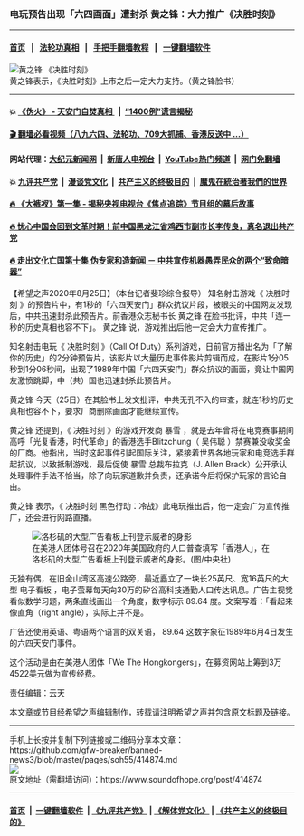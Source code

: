 ### 电玩预告出现「六四画面」遭封杀 黄之锋：大力推广《决胜时刻》
------------------------

#### [首页](https://github.com/gfw-breaker/banned-news3/blob/master/README.md) &nbsp;&nbsp;|&nbsp;&nbsp; [法轮功真相](https://github.com/begood0513/basic/blob/master/README.md)  &nbsp;&nbsp;|&nbsp;&nbsp; [手把手翻墙教程](https://github.com/gfw-breaker/guides/wiki)  &nbsp;&nbsp;|&nbsp;&nbsp; [一键翻墙软件](https://github.com/gfw-breaker/nogfw/blob/master/README.md)  



<div><img alt="黄之锋 《决胜时刻》" src="https://img.soundofhope.org/2020-08/1598340558102-1598349186057.png"/>
<br/><figcaption class="caption">
 黄之锋表示，《决胜时刻》上市之后一定大力支持。（黄之锋脸书）
</figcaption></div><hr/>

#### 💥 [《伪火》 - 天安门自焚真相 ](http://141.164.51.119:10000/videos/blog/weihuo.html)&nbsp; |&nbsp; [“1400例”谎言揭秘  ](http://141.164.51.119:10000/videos/blog/jiexi1400.html)

#### [ 🎬  翻墙必看视频（八九六四、法轮功、709大抓捕、香港反送中 ...）](https://github.com/gfw-breaker/links/blob/master/banned.md)

#### 网站代理：[大纪元新闻网](http://167.172.10.89:10080/gb/) &nbsp;|&nbsp; [新唐人电视台](http://167.172.10.89:8808/gb/)  &nbsp;|&nbsp; [YouTube热门频道](http://158.247.203.241/youtube.html) &nbsp;|&nbsp; [网门免翻墙](http://158.247.203.241:11000/show.aspx?name=ogHome)

#### 💥 [九评共产党](http://141.164.51.119:10000/videos/res/jiuping/)&nbsp; |&nbsp; [漫谈党文化](http://141.164.51.119:10000/videos/res/mtdwh/)&nbsp; |&nbsp; [共产主义的终极目的](http://141.164.51.119:10000/videos/res/zjmd/)&nbsp; |&nbsp; [魔鬼在統治著我們的世界](http://141.164.51.119:10000/videos/res/TheSpecter/)  

#### [ 🔥  《大裤衩》第一集 - 揭秘央视电视台《焦点追踪》节目组的幕后故事](http://141.164.51.119:10000/videos/news/../res/big-shorts/index.html)

#### [ 🔥  忧心中国会回到文革时期！前中国黑龙江省鸡西市副市长李传良，真名退出共产党](http://141.164.51.119:10000/videos/news/quit01.html)

#### [ 🔥  走出文化亡国第十集 伪专家和造新闻 － 中共宣传机器愚弄民众的两个“致命暗器”](http://141.164.51.119:10000/videos/news/../res/zcwhwg/index.html)

<div><div class="Content__Wrapper sc-1bvya0-0 grZQxZ">
 <p class="meta-top">
  <span class="meta">
   【希望之声2020年8月25日】（本台记者斐珍综合报导）
  </span>
  知名射击游戏《
  <ok href="/term/346414">
   决胜时刻
  </ok>
  》的预告片中，有1秒的「六四天安门」群众抗议片段，被眼尖的中国网友发现后，中共迅速封杀此预告片。前香港众志秘书长
  <ok href="/term/1047">
   黄之锋
  </ok>
  在脸书批评，中共「连一秒的历史真相也容不下」。
  <ok href="/term/1047">
   黄之锋
  </ok>
  说，游戏推出后他一定会大力宣传推广。
 </p>
 <p>
  知名射击电玩《
  <ok href="/term/346414">
   决胜时刻
  </ok>
  》（Call Of Duty）系列游戏，日前官方播出名为「了解你的历史」的2分钟预告片，该影片以大量历史事件影片剪辑而成，在影片1分05秒到1分06秒间，出现了1989年中国「六四天安门」群众抗议的画面，竟让中国网友激愤跳脚，中（共）国也迅速封杀此预告片。
 </p>
 <div class="AD_Embed__Wrap-sc-1xslmin-0 igMuqX module desktop">
  <div>
  </div>
 </div>
 <p>
  <ok href="/term/1047">
   黄之锋
  </ok>
  今天（25日）在其脸书上发文批评，中共无孔不入的审查，就连1秒的历史真相也容不下，要求厂商删除画面才能继续宣传。
 </p>
 <p>
  <ok href="/term/1047">
   黄之锋
  </ok>
  还提到，《
  <ok href="/term/346414">
   决胜时刻
  </ok>
  》的游戏开发商
  <ok href="/term/14933">
   暴雪
  </ok>
  ，就是去年曾将在电竞赛事期间高呼「光复香港，时代革命」的香港选手Blitzchung（
  <ok href="/term/359515">
   吴伟聪
  </ok>
  ）禁赛兼没收奖金的厂商。他指出，当时这起事件引起国际关注，紧接着世界各地玩家和电竞选手群起抗议，以致抵制游戏，最后促使
  <ok href="/term/14933">
   暴雪
  </ok>
  总裁布拉克（J. Allen Brack）公开承认处理事件手法不恰当，除了向玩家道歉并负责，还承诺今后将保护玩家的言论自由。
 </p>
 <p>
  <ok href="/term/1047">
   黄之锋
  </ok>
  表示，《
  <ok href="/term/346414">
   决胜时刻
  </ok>
  黑色行动：冷战》此电玩推出后，他一定会广为宣传推广，还会进行网路直播。
 </p>
 <figure class="OImage__StyledFigure-sc-1lfley0-0 hHSfVg">
  <img alt="洛杉矶的大型广告看板上刊登示威者的身影" src="https://img.soundofhope.org/2020-08/1598340231021.png"/>
  <br/><figcaption>
   在美港人团体号召在2020年美国政府的人口普查填写「香港人」，在洛杉矶的大型广告看板上刊登示威者的身影。(图/中央社)
  </figcaption>
 </figure>
 <p>
  无独有偶，在旧金山湾区高速公路旁，最近矗立了一块长25英尺、宽16英尺的大型
  <ok href="/term/359518">
   电子看板
  </ok>
  ，电子萤幕每天向30万的矽谷高科技通勤人口传达讯息。广告主视觉看似数学习题，两条直线画出一个角度，数字标示
  <ok href="/term/83242">
   89.64
  </ok>
  度。文案写着：「看起来像直角（right angle），实际上并不是。
 </p>
 <p>
  广告还使用英语、粤语两个语言的双关语，
  <ok href="/term/83242">
   89.64
  </ok>
  这数字象征1989年6月4日发生的六四天安门事件。
 </p>
 <p>
  这个活动是由在美港人团体「We The Hongkongers」，在募资网站上筹到3万4522美元做为宣传经费。
 </p>
 <p class="meta-btm">
  责任编辑：云天
 </p>
 <p class="meta-btm">
  本文章或节目经希望之声编辑制作，转载请注明希望之声并包含原文标题及链接。
 </p>
</div>
</div>
<hr/>
手机上长按并复制下列链接或二维码分享本文章：<br/>
https://github.com/gfw-breaker/banned-news3/blob/master/pages/soh55/414874.md <br/>
<a href='https://github.com/gfw-breaker/banned-news3/blob/master/pages/soh55/414874.md'><img src='https://github.com/gfw-breaker/banned-news3/blob/master/pages/soh55/414874.md.png'/></a> <br/>
原文地址（需翻墙访问）：https://www.soundofhope.org/post/414874


------------------------
#### [首页](https://github.com/gfw-breaker/banned-news3/blob/master/README.md) &nbsp;|&nbsp; [一键翻墙软件](https://github.com/gfw-breaker/nogfw/blob/master/README.md) &nbsp;| [《九评共产党》](https://github.com/gfw-breaker/9ping.md/blob/master/README.md#九评之一评共产党是什么) | [《解体党文化》](https://github.com/gfw-breaker/jtdwh.md/blob/master/README.md) | [《共产主义的终极目的》](https://github.com/gfw-breaker/gczydzjmd.md/blob/master/README.md)


<img src='http://gfw-breaker.win/banned-news3/pages/soh55/414874.md' width='0px' height='0px'/>